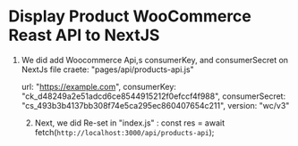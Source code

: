 # Display Product WooCommerce Reast API to NextJS

1. We did add Woocommerce Api,s consumerKey, and consumerSecret on NextJs file craete: "pages/api/products-api.js" 

    url: "https://example.com",
    consumerKey: "ck_d48249a2e51adcd6ce8544915212f0efccf4f988",
    consumerSecret: "cs_493b3b4137bb308f74e5ca295ec860407654c211",
    version: "wc/v3"

    2. Next, we did Re-set in "index.js" :  const res = await fetch(`http://localhost:3000/api/products-api`); 
    
